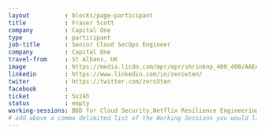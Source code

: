 ```yaml
---
layout          : blocks/page-participant
title           : Fraser Scott
company         : Capital One
type            : participant
job-title       : Senior Cloud SecOps Engineer
company         : Capital One
travel-from     : St Albans, UK
image           : https://media.licdn.com/mpr/mpr/shrinknp_400_400/AAEAAQAAAAAAAAZTAAAAJGZkODVlMTQ4LTdlNWQtNDk0OC04NzYxLTY2ODliNjEwNGVlZQ.jpg
linkedin        : https://www.linkedin.com/in/zeroxten/
twiter          : https://twitter.com/zeroXten
facebook        :
ticket          : 5x24h
status          : empty
working-sessions: BDD for Cloud Security,Netflix Resilience Engineering,Netflix Security Automation,Women in Cyber,Scaling Threat Modeling,Security Champions Threat Modeling,Threat Modeling Tools,DevSecOps vs SecDevOps,Writing Security Tests,Securing the CI Pipeline,Security Guidance and Feedback in IDE,Agile Practices for Security Teams
# add above a comma delimited list of the Working Sessions you would like to attend (use the session's title)
---
```


<!-- put more details about participant here -->

